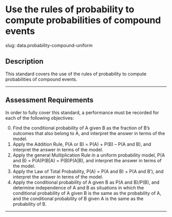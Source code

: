 # Use the rules of probability to compute probabilities of compound events

slug: data.probability-compound-uniform

## Description
This standard covers the use of the rules of probability to compute probabilities of compound events.


---
## Assessment Requirements
In order to fully cover this standard, a performance must be recorded for each of the following objectives:

0. Find the conditional probability of A given B as the fraction of B’s outcomes that also belong to A, and interpret the answer in terms of the model.
1. Apply the Addition Rule, P(A or B) = P(A) + P(B) – P(A and B), and interpret the answer in terms of the model.
2. Apply the general Multiplication Rule in a uniform probability model, P(A and B) = P(A)P(B|A) = P(B)P(A|B), and interpret the answer in terms of the model.
3. Apply the Law of Total Probability, P(A) = P(A and B) + P(A and B’), and interpret the answer in terms of the model.  
4. Apply the conditional probability of A given B as P(A and B)/P(B), and determine independence of A and B as situations in which the conditional probability of A given B is the same as the probability of A, and the conditional probability of B given A is the same as the probability of B.

---
